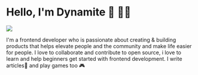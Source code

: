 <h1>Hello, I'm Dynamite 👋 🧑‍💻</h1>
<img src="https://user-images.githubusercontent.com/92023844/191395824-9b384134-c819-4bde-9a57-37ea612d6bb6.png">
<p>I'm a frontend developer who is passionate about creating & building products that helps elevate people and the community and make life easier for people. I love to collaborate and contribute to open source, i love to learn and help beginners get started with frontend development. I write articles📃 and play games too 🎮</p>


